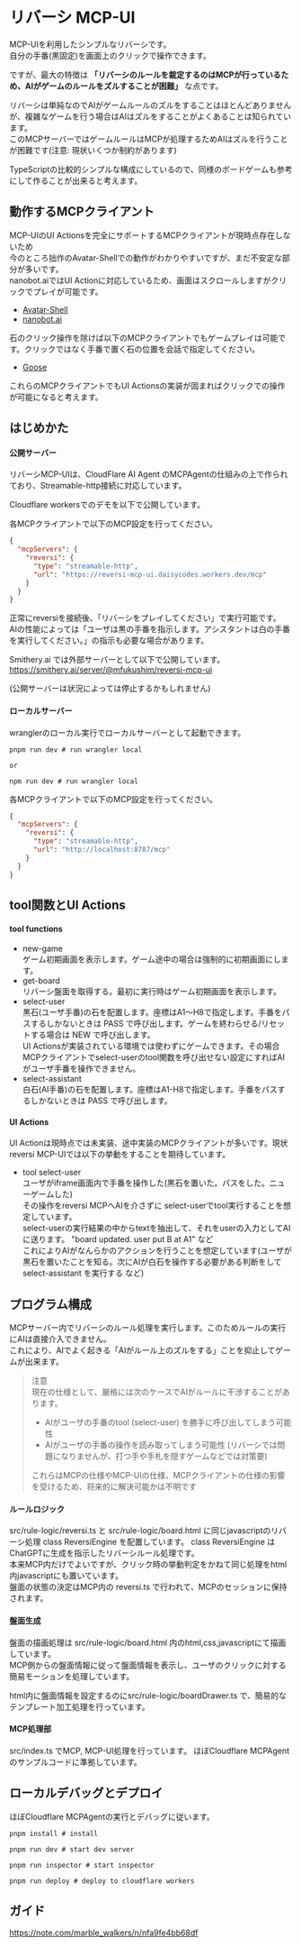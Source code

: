 # リバーシ MCP-UI

MCP-UIを利用したシンプルなリバーシです。  
自分の手番(黒固定)を画面上のクリックで操作できます。  

ですが、最大の特徴は **「リバーシのルールを裁定するのはMCPが行っているため、AIがゲームのルールをズルすることが困難」** な点です。  

リバーシは単純なのでAIがゲームルールのズルをすることはほとんどありませんが、複雑なゲームを行う場合はAIはズルをすることがよくあることは知られています。  
このMCPサーバーではゲームルールはMCPが処理するためAIはズルを行うことが困難です(注意: 現状いくつか制約があります)  

TypeScriptの比較的シンプルな構成にしているので、同様のボードゲームも参考にして作ることが出来ると考えます。  


## 動作するMCPクライアント  

MCP-UIのUI Actionsを完全にサポートするMCPクライアントが現時点存在しないため  
今のところ拙作のAvatar-Shellでの動作がわかりやすいですが、まだ不安定な部分が多いです。  
nanobot.aiではUI Actionに対応しているため、画面はスクロールしますがクリックでプレイが可能です。  

- [Avatar-Shell](https://github.com/mfukushim/avatar-shell)  
- [nanobot.ai](https://www.nanobot.ai/) 

石のクリック操作を除けば以下のMCPクライアントでもゲームプレイは可能です。クリックではなく手番で置く石の位置を会話で指定してください。  

- [Goose](https://github.com/block/goose/)  

これらのMCPクライアントでもUI Actionsの実装が固まればクリックでの操作が可能になると考えます。  

## はじめかた 

#### 公開サーバー

リバーシMCP-UIは、CloudFlare AI Agent のMCPAgentの仕組みの上で作られており、Streamable-http接続に対応しています。  

Cloudflare workersでのデモを以下で公開しています。  

各MCPクライアントで以下のMCP設定を行ってください。  

```json
{
  "mcpServers": {
    "reversi": {
      "type": "streamable-http",
      "url": "https://reversi-mcp-ui.daisycodes.workers.dev/mcp"
    }
  }
}
```

正常にreversiを接続後、「リバーシをプレイしてください」で実行可能です。  
AIの性能によっては「ユーザは黒の手番を指示します。アシスタントは白の手番を実行してください。」の指示も必要な場合があります。  

Smithery.ai では外部サーバーとして以下で公開しています。  
https://smithery.ai/server/@mfukushim/reversi-mcp-ui 

(公開サーバーは状況によっては停止するかもしれません)

#### ローカルサーバー

wranglerのローカル実行でローカルサーバーとして起動できます。

```shell
pnpm run dev # run wrangler local

or 

npm run dev # run wrangler local
````

各MCPクライアントで以下のMCP設定を行ってください。

```json
{
  "mcpServers": {
    "reversi": {
      "type": "streamable-http",
      "url": "http://localhost:8787/mcp"
    }
  }
}
```

## tool関数とUI Actions

#### tool functions

- new-game  
  ゲーム初期画面を表示します。ゲーム途中の場合は強制的に初期画面にします。
- get-board  
  リバーシ盤面を取得する。最初に実行時はゲーム初期画面を表示します。
- select-user  
  黒石(ユーザ手番)の石を配置します。座標はA1～H8で指定します。手番をパスするしかないときは PASS で呼び出します。ゲームを終わらせる/リセットする場合は NEW で呼び出します。  
  UI Actionsが実装されている環境では使わずにゲームできます。その場合MCPクライアントでselect-userのtool関数を呼び出せない設定にすればAIがユーザ手番を操作できません。    
- select-assistant  
  白石(AI手番)の石を配置します。座標はA1-H8で指定します。手番をパスするしかないときは PASS で呼び出します。


#### UI Actions

UI Actionは現時点では未実装、途中実装のMCPクライアントが多いです。現状reversi MCP-UIでは以下の挙動をすることを期待しています。

- tool select-user  
  ユーザがiframe画面内で手番を操作した(黒石を置いた。パスをした。ニューゲームした)  
  その操作をreversi MCPへAIを介さずに select-userでtool実行することを想定しています。  
  select-userの実行結果の中からtextを抽出して、それをuserの入力としてAIに送ります。
  "board updated. user put B at A1" など  
  これによりAIがなんらかのアクションを行うことを想定しています(ユーザが黒石を置いたことを知る。次にAIが白石を操作する必要がある判断をして select-assistant を実行する など)


## プログラム構成  

MCPサーバー内でリバーシのルール処理を実行します。このためルールの実行にAIは直接介入できません。  
これにより、AIでよく起きる「AIがルール上のズルをする」ことを抑止してゲームが出来ます。  

> 注意  
> 現在の仕様として、厳格には次のケースでAIがルールに干渉することがあります。  
> - AIがユーザの手番のtool (select-user) を勝手に呼び出してしまう可能性
> - AIがユーザの手番の操作を読み取ってしまう可能性 (リバーシでは問題になりませんが、打つ手や手札を隠すゲームなどでは対策要)  
> 
> これらはMCPの仕様やMCP-UIの仕様、MCPクライアントの仕様の影響を受けるため、将来的に解決可能かは不明です

#### ルールロジック

src/rule-logic/reversi.ts と src/rule-logic/board.html に同じjavascriptのリバーシ処理 class ReversiEngine を配置しています。
class ReversiEngine はChatGPTに生成を指示したリバーシルール処理です。  
本来MCP内だけでよいですが、クリック時の挙動判定をかねて同じ処理をhtml内javascriptにも置いています。  
盤面の状態の決定はMCP内の reversi.ts で行われて、MCPのセッションに保持されます。

#### 盤面生成

盤面の描画処理は src/rule-logic/board.html 内のhtml,css,javascriptにて描画しています。  
MCP側からの盤面情報に従って盤面情報を表示し、ユーザのクリックに対する簡易モーションを処理しています。  

html内に盤面情報を設定するのにsrc/rule-logic/boardDrawer.ts で、簡易的なテンプレート加工処理を行っています。


#### MCP処理部

src/index.ts でMCP, MCP-UI処理を行っています。
ほぼCloudflare MCPAgentのサンプルコードに準拠しています。

## ローカルデバッグとデプロイ

ほぼCloudflare MCPAgentの実行とデバッグに従います。  

```shell
pnpm install # install

pnpm run dev # start dev server

pnpm run inspector # start inspector

pnpm run deploy # deploy to cloudflare workers

```

## ガイド  

https://note.com/marble_walkers/n/nfa9fe4bb68df  
